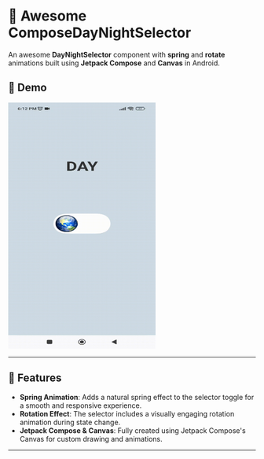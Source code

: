 # 🎨 Awesome ComposeDayNightSelector

An awesome **DayNightSelector** component with **spring** and **rotate** animations built using **Jetpack Compose** and **Canvas** in Android.

## 🎥 Demo

<img src="https://github.com/masoud1993/ComposeDayNightSwitch/blob/master/demo/DayNightSwitch.gif" height="500" width="300" />

---

## 🚀 Features

- **Spring Animation**: Adds a natural spring effect to the selector toggle for a smooth and responsive experience.
- **Rotation Effect**: The selector includes a visually engaging rotation animation during state change.
- **Jetpack Compose & Canvas**: Fully created using Jetpack Compose's Canvas for custom drawing and animations.
---
